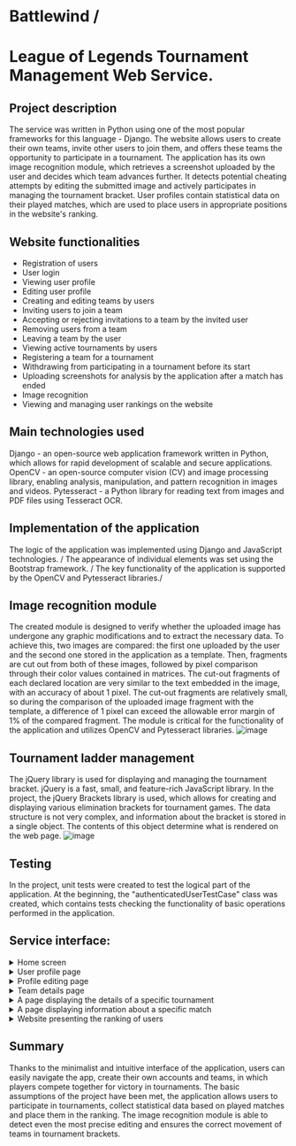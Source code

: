 # Battlewind /
# League of Legends Tournament Management Web Service.

## Project description
The service was written in Python using one of the most popular frameworks for this language - Django. The website allows users to create their own teams, invite other users to join them, and offers these teams the opportunity to participate in a tournament. The application has its own image recognition module, which retrieves a screenshot uploaded by the user and decides which team advances further. It detects potential cheating attempts by editing the submitted image and actively participates in managing the tournament bracket. User profiles contain statistical data on their played matches, which are used to place users in appropriate positions in the website's ranking.

## Website functionalities
* Registration of users
* User login
* Viewing user profile
* Editing user profile
* Creating and editing teams by users
* Inviting users to join a team
* Accepting or rejecting invitations to a team by the invited user
* Removing users from a team
* Leaving a team by the user
* Viewing active tournaments by users
* Registering a team for a tournament
* Withdrawing from participating in a tournament before its start
* Uploading screenshots for analysis by the application after a match has ended
* Image recognition
* Viewing and managing user rankings on the website

## Main technologies used
Django - an open-source web application framework written in Python, which allows for rapid development of scalable and secure applications.
OpenCV - an open-source computer vision (CV) and image processing library, enabling analysis, manipulation, and pattern recognition in images and videos.
Pytesseract - a Python library for reading text from images and PDF files using Tesseract OCR.

## Implementation of the application
The logic of the application was implemented using Django and JavaScript technologies. /
The appearance of individual elements was set using the Bootstrap framework. /
The key functionality of the application is supported by the OpenCV and Pytesseract libraries./

## Image recognition module
The created module is designed to verify whether the uploaded image has undergone any graphic modifications and to extract the necessary data. To achieve this, two images are compared: the first one uploaded by the user and the second one stored in the application as a template. Then, fragments are cut out from both of these images, followed by pixel comparison through their color values contained in matrices. The cut-out fragments of each declared location are very similar to the text embedded in the image, with an accuracy of about 1 pixel. The cut-out fragments are relatively small, so during the comparison of the uploaded image fragment with the template, a difference of 1 pixel can exceed the allowable error margin of 1% of the compared fragment. The module is critical for the functionality of the application and utilizes OpenCV and Pytesseract libraries.
![image](https://user-images.githubusercontent.com/58951668/233054918-7a6d4d9e-fc5d-4d03-9327-b9f732ae7b6f.png)

## Tournament ladder management
The jQuery library is used for displaying and managing the tournament bracket. jQuery is a fast, small, and feature-rich JavaScript library. In the project, the jQuery Brackets library is used, which allows for creating and displaying various elimination brackets for tournament games. The data structure is not very complex, and information about the bracket is stored in a single object. The contents of this object determine what is rendered on the web page.
![image](https://user-images.githubusercontent.com/58951668/233055182-7bad9b2d-ec25-4c4d-9c5a-9dfb09be9fab.png)

## Testing
In the project, unit tests were created to test the logical part of the application. At the beginning, the "authenticatedUserTestCase" class was created, which contains tests checking the functionality of basic operations performed in the application.

## Service interface:
<details> 
<summary> Home screen </summary>
![image](https://user-images.githubusercontent.com/58951668/233055967-ae66bdca-f63e-4e40-8a7a-adfe7154d68c.png)
</details>

<details> 
<summary> User profile page </summary>
![image](https://user-images.githubusercontent.com/58951668/233056107-a6ce1df4-946a-4eb5-9c55-9676468d5755.png)
</details>

<details> 
<summary> Profile editing page </summary>
![image](https://user-images.githubusercontent.com/58951668/233056685-0f1a1527-e675-4aba-9824-174c2d50b732.png)
![image](https://user-images.githubusercontent.com/58951668/233056698-f6755c99-a4b2-41b8-b833-de1ee32e255a.png)
</details>

<details> 
<summary> Team details page </summary>
![image](https://user-images.githubusercontent.com/58951668/233056803-6ae5d87a-03f8-4c3b-96ed-fe867fcbd1c5.png)
</details>

<details> 
<summary> A page displaying the details of a specific tournament </summary>
![image](https://user-images.githubusercontent.com/58951668/233056233-78c8063e-91d1-44c2-badf-1e7768a4626d.png)
</details>

<details> 
<summary> A page displaying information about a specific match </summary>
![image](https://user-images.githubusercontent.com/58951668/233056362-4c25036e-fc75-4b3c-82ee-78b4b0e51bd3.png)
</details>

<details> 
<summary> Website presenting the ranking of users </summary>
![image](https://user-images.githubusercontent.com/58951668/233056454-96ecc038-b1fe-4a41-8134-6289f716edcb.png)
</details>

## Summary
Thanks to the minimalist and intuitive interface of the application, users can easily navigate the app, create their own accounts and teams, in which players compete together for victory in tournaments. The basic assumptions of the project have been met, the application allows users to participate in tournaments, collect statistical data based on played matches and place them in the ranking. The image recognition module is able to detect even the most precise editing and ensures the correct movement of teams in tournament brackets.

